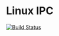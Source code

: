 # Linux IPC
[![Build Status](https://travis-ci.com/ganeshredcobra/IPC.svg?branch=master)](https://travis-ci.com/ganeshredcobra/IPC)
